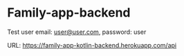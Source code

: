 # Family-app-backend

Test user email: user@user.com, password: user

URL: https://family-app-kotlin-backend.herokuapp.com/api
